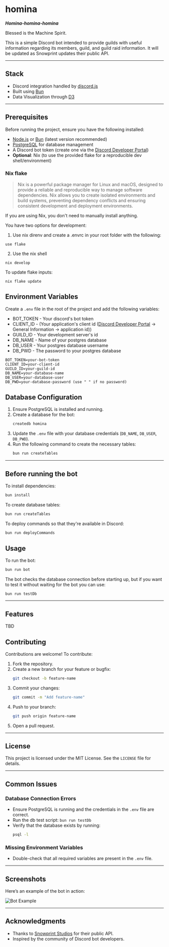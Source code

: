 # homina

**_Homina-homina-homina_**

Blessed is the Machine Spirit.

This is a simple Discord bot intended to provide guilds with useful information regarding its members, guild, and guild raid information. It will be updated as Snowprint updates their public API.

---

## Stack

-   Discord integration handled by [discord.js](https://discord.js.org/docs/packages/discord.js/14.18.0)
-   Built using [Bun](https://bun.sh/)
-   Data Visualization through [D3](https://d3js.org/)

---

## Prerequisites

Before running the project, ensure you have the following installed:

-   [Node.js](https://nodejs.org/) or [Bun](https://bun.sh/) (latest version recommended)
-   [PostgreSQL](https://www.postgresql.org/) for database management
-   A Discord bot token (create one via the [Discord Developer Portal](https://discord.com/developers/applications))
-   **Optional**: Nix (to use the provided flake for a reproducible dev shell/environment)

### Nix flake

> Nix is a powerful package manager for Linux and macOS, designed to provide a reliable and reproducible way to manage software dependencies. Nix allows you to create isolated environments and build systems, preventing dependency conflicts and ensuring consistent development and deployment environments.

If you are using Nix, you don't need to manually install anything.

You have two options for development:

1. Use nix direnv and create a .envrc in your root folder with the following:

```shell
use flake
```

2. Use the nix shell

```shell
nix develop
```

To update flake inputs:

```shell
nix flake update
```

## Environment Variables

Create a `.env` file in the root of the project and add the following variables:

-   BOT_TOKEN - Your discord's bot token
-   CLIENT_ID - (Your application's client id ([Discord Developer Portal](https://discord.com/developers/applications) -> General Information -> application id))
-   GUILD_ID - Your development server's id
-   DB_NAME - Name of your postgres database
-   DB_USER - Your postgres database username
-   DB_PWD - The password to your postgres database

```plaintext
BOT_TOKEN=your-bot-token
CLIENT_ID=your-client-id
GUILD_ID=your-guild-id
DB_NAME=your-database-name
DB_USER=your-database-user
DB_PWD=your-database-password (use " " if no password)
```

## Database Configuration

1. Ensure PostgreSQL is installed and running.
2. Create a database for the bot:
    ```bash
    createdb homina
    ```
3. Update the `.env` file with your database credentials (`DB_NAME`, `DB_USER`, `DB_PWD`).
4. Run the following command to create the necessary tables:
    ```bash
    bun run createTables
    ```

---

## Before running the bot

To install dependencies:

```bash
bun install
```

To create database tables:

```bash
bun run createTables
```

To deploy commands so that they're available in Discord:

```bash
bun run deployCommands
```

## Usage

To run the bot:

```bash
bun run bot
```

The bot checks the database connection before starting up, but if you want to test it without waiting for the bot you can use:

```
bun run testDb
```

---

## Features

TBD

## Contributing

Contributions are welcome! To contribute:

1. Fork the repository.
2. Create a new branch for your feature or bugfix:
    ```bash
    git checkout -b feature-name
    ```
3. Commit your changes:
    ```bash
    git commit -m "Add feature-name"
    ```
4. Push to your branch:
    ```bash
    git push origin feature-name
    ```
5. Open a pull request.

---

## License

This project is licensed under the MIT License. See the `LICENSE` file for details.

---

## Common Issues

### Database Connection Errors

-   Ensure PostgreSQL is running and the credentials in the `.env` file are correct.
-   Run the db test script: `bun run testDb`
-   Verify that the database exists by running:
    ```bash
    psql -l
    ```

### Missing Environment Variables

-   Double-check that all required variables are present in the `.env` file.

---

## Screenshots

Here’s an example of the bot in action:

![Bot Example](https://via.placeholder.com/800x400?text=Screenshot+Placeholder)

---

## Acknowledgments

-   Thanks to [Snowprint Studios](https://snowprintstudios.com/) for their public API.
-   Inspired by the community of Discord bot developers.

